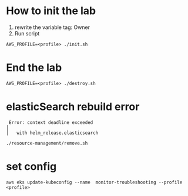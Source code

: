 # How to init the lab
1. rewrite the variable tag: Owner
2. Run script
```
AWS_PROFILE=<profile> ./init.sh
```

# End the lab
```
AWS_PROFILE=<profile> ./destroy.sh
```

# elasticSearch rebuild error
```
 Error: context deadline exceeded
│ 
│   with helm_release.elasticsearch
```
```
./resource-management/remove.sh
```

# set config
```
aws eks update-kubeconfig --name  monitor-troubleshooting --profile <profile>
```



